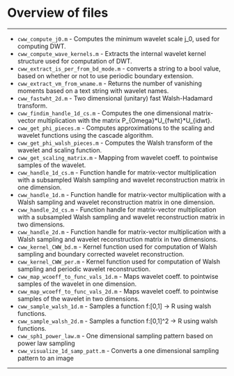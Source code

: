# Overview of files 

-----------

* `cww_compute_j0.m` - Computes the minimum wavelet scale j_0, used for computing DWT.
* `cww_compute_wave_kernels.m` - Extracts the internal wavelet kernel structure used for computation of DWT.
* `cww_extract_is_per_from_bd_mode.m` - converts a string to a bool value, based on whether or not to use periodic boundary extension.  
* `cww_extract_vm_from_wname.m` - Returns the number of vanishing moments based on a text string with wavelet names.
* `cww_fastwht_2d.m` - Two dimensional (unitary) fast Walsh-Hadamard transform.
* `cww_findim_handle_1d_cs.m` - Computes the one dimensional matrix-vector multiplication with the matrix P_{Omega}*U_{fwht}*U_{idwt}.
* `cww_get_phi_pieces.m` - Computes approximations to the scaling and wavelet functions using the cascade algorithm.
* `cww_get_phi_walsh_pieces.m` - Computes the Walsh transform of the wavelet and scaling function.
* `cww_get_scaling_matrix.m` - Mapping from wavelet coeff. to pointwise samples of the wavelet.
* `cww_handle_1d_cs.m` - Function handle for matrix-vector multiplication with a subsampled Walsh sampling and wavelet reconstruction matrix in one dimension. 
* `cww_handle_1d.m` - Function handle for matrix-vector multiplication with a Walsh sampling and wavelet reconstruction matrix in one dimension. 
* `cww_handle_2d_cs.m` - Function handle for matrix-vector multiplication with a subsampled Walsh sampling and wavelet reconstruction matrix in two dimensions. 
* `cww_handle_2d.m` - Function handle for matrix-vector multiplication with a Walsh sampling and wavelet reconstruction matrix in two dimensions. 
* `cww_kernel_CWW_bd.m` - Kernel function used for computation of Walsh sampling and boundary corrected wavelet reconstruction.  
* `cww_kernel_CWW_per.m` - Kernel function used for computation of Walsh sampling and periodic wavelet reconstruction.  
* `cww_map_wcoeff_to_func_vals_1d.m` - Maps wavelet coeff. to pointwise samples of the wavelet in one dimension.
* `cww_map_wcoeff_to_func_vals_2d.m` - Maps wavelet coeff. to pointwise samples of the wavelet in two dimensions.
* `cww_sample_walsh_1d.m` - Samples a function f:[0,1] -> R using walsh functions.
* `cww_sample_walsh_2d.m` - Samples a function f:[0,1]^2 -> R using walsh functions.
* `cww_sph1_power_law.m` - One dimensional sampling pattern based on power law sampling
* `cww_visualize_1d_samp_patt.m` - Converts a one dimensional sampling pattern to an image


-----------


